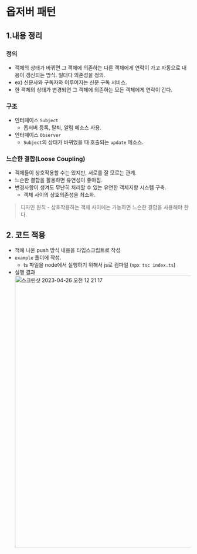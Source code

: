 # 옵저버 패턴

## 1.내용 정리

### 정의

- 객체의 상태가 바뀌면 그 객체에 의존하는 다른 객체에게 연락이 가고 자동으로 내용이 갱신되는 방식. 일대다 의존성을 정의.
- ex) 신문사와 구독자와 이루어지는 신문 구독 서비스.
- 한 객체의 상태가 변경되면 그 객체에 의존하는 모든 객체에게 연락이 간다.

### 구조

- 인터페이스 `Subject`
  - 옵저버 등록, 탈퇴, 알림 메소스 사용.
- 인터페이스 `Observer`
  - `Subject`의 상태가 바뀌었을 때 호출되는 `update` 메소스.

### 느슨한 결합(Loose Coupling)

- 객체들이 상호작용할 수는 있지만, 서로를 잘 모르는 관계.
- 느슨한 결합을 활용하면 유연성이 좋아짐.
- 변경사항이 생겨도 무난히 처리할 수 있는 유연한 객체지향 시스템 구축.
  - 객체 사이의 상호의존성을 최소화.

> 디자인 원칙 - 상호작용하는 객체 사이에는 가능하면 느슨한 결합을 사용해야 한다.

## 2. 코드 적용

- 책에 나온 push 방식 내용을 타입스크립트로 작성
- `example` 폴더에 작성.
  - ts 파일을 node에서 실행하기 위해서 js로 컴파일 (`npx tsc index.ts`)
- 실행 결과
  <img width="742" alt="스크린샷 2023-04-26 오전 12 21 17" src="https://user-images.githubusercontent.com/117623915/234325657-b13e85c2-7195-4002-bdcf-418c0fbd584b.png">
